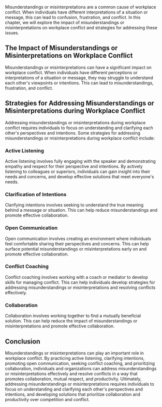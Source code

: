 

Misunderstandings or misinterpretations are a common cause of workplace conflict. When individuals have different interpretations of a situation or message, this can lead to confusion, frustration, and conflict. In this chapter, we will explore the impact of misunderstandings or misinterpretations on workplace conflict and strategies for addressing these issues.

## The Impact of Misunderstandings or Misinterpretations on Workplace Conflict

Misunderstandings or misinterpretations can have a significant impact on workplace conflict. When individuals have different perceptions or interpretations of a situation or message, they may struggle to understand each other's viewpoints or intentions. This can lead to misunderstandings, frustration, and conflict.

## Strategies for Addressing Misunderstandings or Misinterpretations during Workplace Conflict

Addressing misunderstandings or misinterpretations during workplace conflict requires individuals to focus on understanding and clarifying each other's perspectives and intentions. Some strategies for addressing misunderstandings or misinterpretations during workplace conflict include:

### Active Listening

Active listening involves fully engaging with the speaker and demonstrating empathy and respect for their perspective and intentions. By actively listening to colleagues or superiors, individuals can gain insight into their needs and concerns, and develop effective solutions that meet everyone's needs.

### Clarification of Intentions

Clarifying intentions involves seeking to understand the true meaning behind a message or situation. This can help reduce misunderstandings and promote effective collaboration.

### Open Communication

Open communication involves creating an environment where individuals feel comfortable sharing their perspectives and concerns. This can help surface potential misunderstandings or misinterpretations early on and promote effective collaboration.

### Conflict Coaching

Conflict coaching involves working with a coach or mediator to develop skills for managing conflict. This can help individuals develop strategies for addressing misunderstandings or misinterpretations and resolving conflicts effectively.

### Collaboration

Collaboration involves working together to find a mutually beneficial solution. This can help reduce the impact of misunderstandings or misinterpretations and promote effective collaboration.

## Conclusion

Misunderstandings or misinterpretations can play an important role in workplace conflict. By practicing active listening, clarifying intentions, promoting open communication, seeking conflict coaching, and prioritizing collaboration, individuals and organizations can address misunderstandings or misinterpretations effectively and resolve conflicts in a way that promotes collaboration, mutual respect, and productivity. Ultimately, addressing misunderstandings or misinterpretations requires individuals to focus on understanding and clarifying each other's perspectives and intentions, and developing solutions that prioritize collaboration and productivity over competition and conflict.
